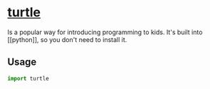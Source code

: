 # [turtle](https://docs.python.org/3/library/turtle.html#module-turtle)

Is a popular way for introducing programming to kids. It's built into [[python]], so you don't need to install it.

## Usage
```python
import turtle
```
